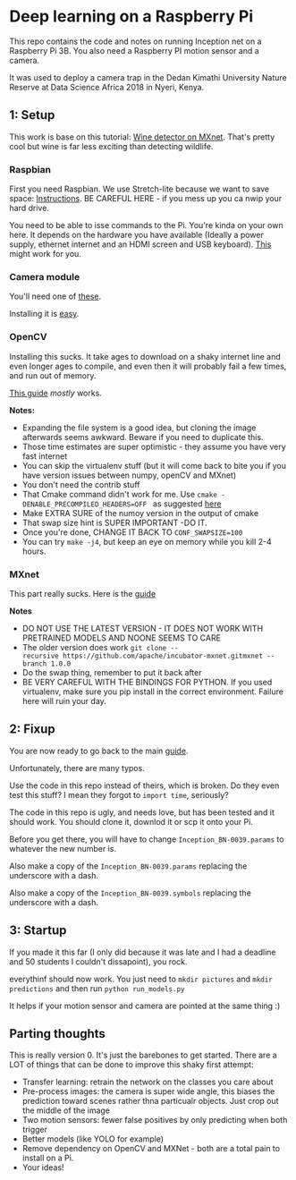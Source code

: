 # Deep learning on a Raspberry Pi

This repo contains the code and notes on running Inception net on a Raspberry Pi 3B. You also need a Raspberry PI motion sensor and a camera.

It was used to deploy a camera trap in the Dedan Kimathi University Nature Reserve at Data Science Africa 2018 in Nyeri, Kenya.

## 1: Setup

This work is base on this tutorial:
[Wine detector on MXnet](https://mxnet.incubator.apache.org/versions/master/tutorials/embedded/wine_detector.html
). That's pretty cool but wine is far less exciting than detecting wildlife.

### Raspbian

First you need Raspbian. We use Stretch-lite because we want to save space: 
[Instructions](https://www.raspberrypi.org/documentation/installation/installing-images/
). BE CAREFUL HERE - if you mess up you ca nwip your hard drive.

You need to be able to isse commands to the Pi. You're kinda on your own here. It depends on the hardware you have available (Ideally a power supply, ethernet internet and an HDMI screen and USB keyboard). [This](http://blog.cudmore.io/post/2017/11/22/raspian-stretch/) might work for you. 

### Camera module
You'll need one of [these](https://www.raspberrypi.org/products/camera-module-v2/).

Installing it is [easy](https://thepihut.com/blogs/raspberry-pi-tutorials/16021420-how-to-install-use-the-raspberry-pi-camera).

### OpenCV
Installing this sucks. It take ages to download on a shaky internet line and even longer ages to compile, and even then it will probably fail a few times, and run out of memory.

[This guide](https://www.pyimagesearch.com/2017/09/04/raspbian-stretch-install-opencv-3-python-on-your-raspberry-pi/) *mostly* works.

**Notes:**

* Expanding the file system is a good idea, but cloning the image afterwards seems awkward. Beware if you need to duplicate this.
* Those time estimates are super optimistic - they assume you have very fast internet
* You can skip the virtualenv stuff (but it will come back to bite you if you have version issues between numpy, openCV and MXnet)
* You don't need the contrib stuff
* That Cmake command didn't work for me. Use `cmake -DENABLE_PRECOMPILED_HEADERS=OFF ` as suggested [here](https://github.com/opencv/opencv/issues/6517)
* Make EXTRA SURE of the numoy version in the output of cmake
* That swap size hint is SUPER IMPORTANT -DO IT.
* Once you're done, CHANGE IT BACK TO `CONF_SWAPSIZE=100`
* You can try `make -j4`, but keep an eye on memory while you kill 2-4 hours. 

### MXnet

This part really sucks. Here is the [guide](https://mxnet.incubator.apache.org/install/index.html)

**Notes**

* DO NOT USE THE LATEST VERSION - IT DOES NOT WORK WITH PRETRAINED MODELS AND NOONE SEEMS TO CARE
* The older version does work `git clone --recursive https://github.com/apache/incubator-mxnet.gitmxnet --branch 1.0.0` 
* Do the swap thing, remember to put it back after
* BE VERY CAREFUL WITH THE BINDINGS FOR PYTHON. If you used virtualenv, make sure you pip install in the correct environment. Failure here will ruin your day.


## 2: Fixup

You are now ready to go back to the main [guide](https://mxnet.incubator.apache.org/versions/master/tutorials/embedded/wine_detector.html).

Unfortunately, there are many typos.

Use the code in this repo instead of theirs, which is broken. Do they even test this stuff? I mean they forgot to `import time`, seriously?

The code in this repo is ugly, and needs love, but has been tested and it should work. You should clone it, downlod it or scp it onto your Pi.

Before you get there, you will have to change `Inception_BN-0039.params` to whatever the new number is. 

Also make a copy of the `Inception_BN-0039.params` replacing the underscore with a dash.

Also make a copy of the `Inception_BN-0039.symbols` replacing the underscore with a dash.

## 3: Startup

If you made it this far (I only did because it was late and I had a deadline and 50 students I couldn't dissapoint), you rock.

everythinf should now work. You just need to 
`mkdir pictures`
and 
`mkdir predictions` and then run `python run_models.py`

It helps if your motion sensor and camera are pointed at the same thing :)

## Parting thoughts

This is really version 0. It's just the barebones to get started. There are a LOT of things that can be done to improve this shaky first attempt:

* Transfer learning: retrain the network on the classes you care about
* Pre-process images: the camera is super wide angle, this biases the prediction toward scenes rather thna particualr objects. Just crop out the middle of the image
* Two motion sensors: fewer false positives by only predicting when both trigger
* Better models (like YOLO for example)
* Remove dependency on OpenCV and MXNet - both are a total pain to install on a Pi.
* Your ideas!